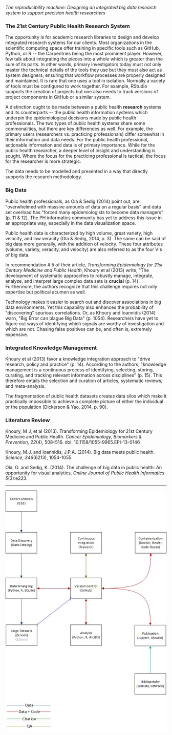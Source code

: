 
*The reproducibility machine: Designing an integrated big data research system to support precision health researchers*

### The 21st Century Public Health Research System
The opportunity is for academic research libraries to design and develop integrated research systems for our clients.  Most organizations in the scientific computing space offer training in specific tools such as GitHub, Python, or R -- the Carpentries being the most prominent player.  However, few talk about integrating the pieces into a whole which is greater than the sum of its parts.  In other words, primary investigators today must not only master the technical details of the tools they use but they must also act as system designers, ensuring that workflow processes are properly designed and maintained.  It is rare that one uses a tool in isolation.  Normally a variety of tools must be configured to work together.  For example, RStudio supports the creation of projects but one also needs to track versions of project components in GitHub or a similar system. 

A distinction ought to be made between a public health **research** systems and its counterparts -- the public health information systems which underpin the epidemiological decisions made by public health professionals.  The two types of public health systems share some commonalities, but there are key differences as well.  For example, the primary users (researchers vs. practicing professionals) differ somewhat in their information and data needs.  For the public health professional, actionable information and data is of primary importance.  While for the public health researcher, a deeper level of insight and understanding is sought.  Where the focus for the practicing professional is tactical, the focus for the researcher is more strategic.

The data needs to be modelled and presented in a way that directly supports the research methodology.

### Big Data
Public health professionals, as Ola & Sedig (2014) point out, are "overwhelmed with massive amounts of data on a regular basis" and data set overload has "forced many epidemiologists to become data managers" (p. 11 & 12).  The PH informatics community has yet to address this issue in an appropriate way, especially in the data visualization space. 

Public health data is characterized by high volume, great variety, high velocity, and low veracity (Ola & Sedig, 2014, p. 3).  The same can be said of big data more generally, with the addition of velocity.  These four attributes (volume, variety, veracity, and velocity) are also referred to as the four V's of big data.

In recommendation # 5 of their article, *Transforming Epidemiology for 21st Century Medicine and Public Health*, Khoury et al (2013) write, "The development of systematic approaches to robustly manage, integrate, analyze, and interpret large complex data sets is **crucial** (p. 14).  Furthermore, the authors recognize that this challenge requires not only expertise but political acumen as well.

Technology makes it easier to search out and discover associations in big data environments.  Yet this capability also enhances the probability of "discovering" spurious correlations.  Or, as Khoury and Ioannidis (2014) warn, "Big Error can plague Big Data" (p. 1054).  Researchers have yet to figure out ways of identifying which signals are worthy of investigation and which are not.  Chasing false positives can be, and often is, extremely expensive.    

### Integrated Knowledge Management
Khoury et al (2013) favor a knowledge integration approach to "drive research, policy and practice" (p. 14).  According to the authors, "knowledge management is a continuous process of identifying, selecting, storing, curating, and tracking relevant information across disciplines" (p. 15).  This therefore entails the selection and curation of articles, systematic reviews, and meta-analysis.

The fragmentation of public health datasets creates data silos which make it practically impossible to achieve a complete picture of either the individual or the population (Dickerson & Yao, 2014, p. 90). 

### Literature Review
Khoury, M J, et al (2013). Transforming Epidemiology for 21st Century Medicine and Public Health.  *Cancer Epidemiology, Biomarkers & Prevention, 22*(4), 508–516.  doi:  10.1158/1055-9965.EPI-13-0146

Khoury, M.J. and Ioannidis, J.P.A. (2014).  Big data meets public health. *Science, 346*(6213), 1054-1055.

Ola, O. and Sedig, K. (2014). The challenge of big data in public health: An opportunity for visual analytics. *Online Journal of Public Health Informatics 5*(3):e223.


----
![Figure 1](../fig/precision_health_system.jpg)



